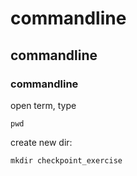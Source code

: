 # commandline
## commandline
### commandline
open term, type 
```
pwd
```
create new dir:

```
mkdir checkpoint_exercise

```
